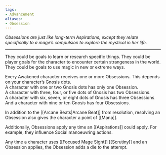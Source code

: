 ```yaml
---
tags:
- Advancement
aliases:
- Obsession
---
```


_Obsessions are just like long-term Aspirations, except they relate specifically to a mage’s compulsion to explore the mystical in her life._

---

They could be goals to learn or research specific things. They could be player goals for the character to encounter certain strangeness in the world. They could be goals to use magic in new or extreme ways.

Every Awakened character receives one or more Obsessions. This depends on your character’s Gnosis dots.\
A character with one or two Gnosis dots has only one Obsession.\
A character with three, four, or five dots of Gnosis has two Obsessions.\
A character with six, seven, or eight dots of Gnosis has three Obsessions.\
And a character with nine or ten Gnosis has four Obsessions.

In addition to the [[Arcane Beats|Arcane Beat]] from resolution, resolving an Obsession also gives the character a point of [[Mana]].

Additionally, Obsessions apply any time an [[Aspirations]] could apply. For example, they influence Social manoeuvring actions.

Any time a character uses [[Focused Mage Sight]] [[Scrutiny]] and an Obsession applies, the Obsession adds a die to the attempt.